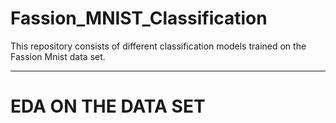 # Fassion_MNIST_Classification
This repository consists of different classification models trained on the Fassion Mnist data set.
____

# EDA ON THE DATA SET
